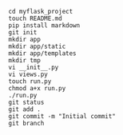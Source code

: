     cd myflask_project
    touch README.md
    pip install markdown
    git init
    mkdir app
    mkdir app/static
    mkdir app/templates
    mkdir tmp
    vi __init__.py
    vi views.py
    touch run.py
    chmod a+x run.py
    ./run.py
    git status
    git add .
    git commit -m "Initial commit"
    git branch
